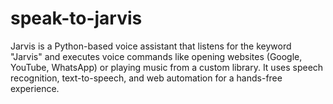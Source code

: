 # speak-to-jarvis
Jarvis is a Python-based voice assistant that listens for the keyword "Jarvis" and executes voice commands like opening websites (Google, YouTube, WhatsApp) or playing music from a custom library. It uses speech recognition, text-to-speech, and web automation for a hands-free experience.
